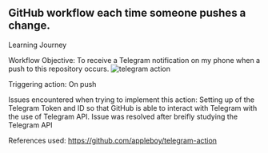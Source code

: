 ## GitHub workflow each time someone pushes a change.

Learning Journey

Workflow Objective: To receive a Telegram notification on my phone when a push to this repository occurs.
![telegram action](https://user-images.githubusercontent.com/93564452/146679202-754edef1-cf2f-467a-95a5-0993894d91f0.png)


Triggering action: On push


Issues encountered when trying to implement this action: Setting up of the Telegram Token and ID so that GitHub is able to interact with Telegram with the use of Telegram API. Issue was resolved after breifly studying the Telegram API



References used:
https://github.com/appleboy/telegram-action
